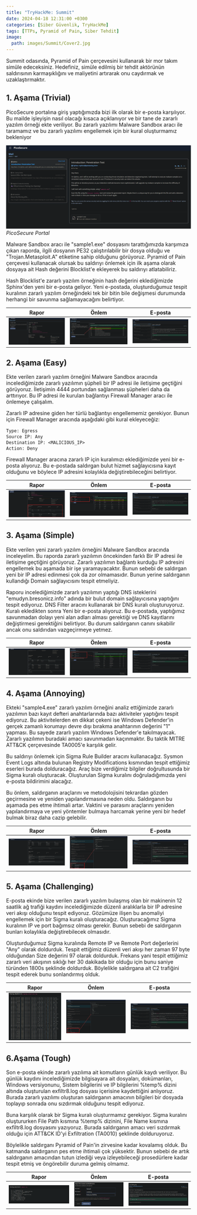 ```yaml
---
title: "TryHackMe: Summit"
date: 2024-04-18 12:31:00 +0300
categories: [Siber Güvenlik, TryHackMe]
tags: [TTPs, Pyramid of Pain, Siber Tehdit]
image:
  path: images/Summit/Cover2.jpg
---
```


Summit odasında, Pyramid of Pain çerçevesini kullanarak bir mor takım simüle edeceksiniz. Hedefiniz, simüle edilmiş bir tehdit aktörünün saldırısının karmaşıklığını ve maliyetini artırarak onu caydırmak ve uzaklaştırmaktır.

## 1. Aşama (Trivial)

PicoSecure portalına giriş yaptığımızda bizi ilk olarak bir e-posta karşılıyor. Bu mailde işleyişin nasıl olacağı kısaca açıklanıyor ve bir tane de zararlı yazılım örneği ekte veriliyor. Bu zararlı yazılımı Malware Sandbox aracı ile taramamız ve bu zararlı yazılımı engellemek için bir kural oluşturmamız bekleniyor

![PicoSecure Portal](images/Summit/1-1.png)
_PicoSecure Portal_

Malware Sandbox aracı ile "sample1.exe" dosyasını tarattığımızda karşımıza çıkan raporda, ilgili dosyanın PE32 çalıştırılabilir bir dosya olduğu ve "Trojan.Metasploit.A" etiketine sahip olduğunu görüyoruz. Pyramid of Pain çerçevesi kullanacak olursak bu saldırıyı önlemek için ilk aşama olarak dosyaya ait Hash değerini Blocklist'e ekleyerek bu saldırıyı atlatabiliriz.

Hash Blocklist'e zararlı yazılım örneğinin hash değerini eklediğimizde Sphinx'den yeni bir e-posta geliyor. Yeni e-postada, oluşturduğumuz tespit kuralının zararlı yazılım örneğindeki tek bir bitin bile değişmesi durumunda herhangi bir savunma sağlamayacağını belirtiyor. 

| Rapor | Önlem | E-posta |
| ------- | ------- | ------- |
| ![Rapor](images/Summit/1-2.png) | ![Önlem](images/Summit/1-3.png) | ![E-posta](images/Summit/1-4.png) |

## 2. Aşama (Easy)

Ekte verilen zararlı yazılım örneğini Malware Sandbox aracında incelediğimizde zararlı yazılımın şüpheli bir IP adresi ile iletişime geçtiğini görüyoruz. İletişimin 4444 portundan sağlanması şüpheleri daha da arttırıyor. Bu IP adresi ile kurulan bağlantıyı Firewall Manager aracı ile önlemeye çalışalım. 

Zararlı IP adresine giden her türlü bağlantıyı engellememiz gerekiyor. Bunun için Firewall Manager aracında aşağıdaki gibi kural ekleyeceğiz:

```
Type: Egress
Source IP: Any
Destination IP: <MALICIOUS_IP>
Action: Deny
```

Firewall Manager aracına zararlı IP için kuralımızı eklediğimizde yeni bir e-posta alıyoruz. Bu e-postada saldırgan bulut hizmet sağlayıcısına kayıt olduğunu ve böylece IP adresini kolaylıkla değiştirebileceğini belirtiyor.

| Rapor | Önlem | E-posta |
| ------- | ------- | ------- |
| ![Rapor](images/Summit/2-1.png) | ![Önlem](images/Summit/2-2.png) | ![E-posta](images/Summit/2-3.png) |

## 3. Aşama (Simple)
Ekte verilen yeni zararlı yazılım örneğini Malware Sandbox aracında inceleyelim. Bu raporda zararlı yazılımın öncekinden farklı Bir IP adresi ile iletişime geçtiğini görüyoruz. Zararlı yazılımın bağlantı kurduğu IP adresini engellemek bu aşamada bir işe yaramayacaktır. Bunun sebebi de saldırgan yeni bir IP adresi edinmesi çok da zor olmamasıdır. Bunun yerine saldırganın kullandığı Domain sağlayıcısını tespit etmeliyiz.

Raporu incelediğimizde zararlı yazılımın yaptığı DNS isteklerini "emudyn.bresonicz.info" adında bir bulut domain sağlayıcısına yaptığını tespit ediyoruz. DNS Filter aracını kullanarak bir DNS kuralı oluşturuyoruz. Kuralı ekledikten sonra Yeni bir e-posta alıyoruz. Bu e-postada, yaptığımız savunmadan dolayı yeni alan adları alması gerektiği ve DNS kayıtlarını değiştirmesi gerektiğini belirtiyor. Bu durum saldırganın canını sıkabilir ancak onu saldırıdan vazgeçirmeye yetmez.

| Rapor | Önlem | E-posta |
| ------- | ------- | ------- |
| ![Rapor](images/Summit/3-1.png) | ![Önlem](images/Summit/3-2.png) | ![E-posta](images/Summit/3-3.png) |

## 4. Aşama (Annoying)
Ekteki "sample4.exe" zararlı yazılım örneğini analiz ettiğimizde zararlı yazılımın bazı kayıt defteri anahtarlarında bazı aktiviteler yaptığını tespit ediyoruz. Bu aktivitelerden en dikkat çekeni ise Windows Defender'in gerçek zamanlı korumayı devre dışı bırakma anahtarının değerini "1" yapması. Bu sayede zararlı yazılım Windows Defender'e takılmayacak. Zararlı yazılımın buradaki amacı savunmadan kaçınmaktır. Bu taktik MITRE ATT&CK çerçevesinde TA0005'e karşılık gelir.

Bu saldırıyı önlemek için Sigma Rule Builder aracını kullanacağız. Sysmon Event Logs altında bulunan Registry Modifications kısmından tespit ettiğimiz eserleri burada dolduracağız. Araç bize verdiğimiz bilgiler doğrultusunda bir Sigma kuralı oluşturacak. Oluşturulan Sigma kuralını doğruladığımızda yeni e-posta bildirimini alacağız.

Bu önlem, saldırganın araçlarını ve metodolojisini tekrardan gözden geçirmesine ve yeniden yapılandırmasına neden oldu. Saldırganın bu aşamada pes etme ihtimali artar. Vaktini ve parasını araçlarını yeniden yapılandırmaya ve yeni yöntemler bulmaya harcamak yerine yeni bir hedef bulmak biraz daha cazip gelebilir. 

| Rapor | Önlem | E-posta |
| ------- | ------- | ------- |
| ![Rapor](images/Summit/4-1.png) | ![Önlem](images/Summit/4-2.png) | ![E-posta](images/Summit/4-3.png) |

## 5. Aşama (Challenging)
E-posta ekinde bize verilen zararlı yazılım bulaşmış olan bir makinenin 12 saatlik ağ trafiği kaydını incelediğimizde düzenli aralıklarla bir IP adresine veri akışı olduğunu tespit ediyoruz. Gözümüze ilişen bu anomaliyi engellemek için bir Sigma kuralı oluşturacağız. Oluşturacağımız Sigma kuralının IP ve port bağımsız olması gerekir. Bunun sebebi de saldırganın bunları kolaylıkla değiştirebilecek olmasıdır.

Oluşturduğumuz Sigma kuralında Remote IP ve Remote Port değerlerini "Any" olarak doldurduk. Tespit ettiğimiz düzenli veri akışı her zaman 97 byte olduğundan Size değerini 97 olarak doldurduk. Frekans yani tespit ettiğimiz zararlı veri akışının sıklığı her 30 dakikada bir olduğu için bunu saniye türünden 1800s şeklinde doldurduk. Böylelikle saldırgana ait C2 trafiğini tespit ederek bunu sonlandırmış olduk.

| Rapor | Önlem | E-posta |
| ------- | ------- | ------- |
| ![Rapor](images/Summit/5-1.png) | ![Önlem](images/Summit/5-2.png) | ![E-posta](images/Summit/5-3.png) |

## 6.Aşama (Tough)
Son e-posta ekinde zararlı yazılıma ait komutların günlük kaydı veriliyor.  Bu günlük kaydını incelediğimizde bilgisayara ait dosyaları, dokümanları, Windows versiyonunu, Sistem bilgilerini ve IP bilgilerini %temp% dizini altında oluşturulan exfiltr8.log dosyası içerisine kaydettiğini anlıyoruz. Burada zararlı yazılımı oluşturan saldırganın amacının bilgileri bir dosyada toplayıp sonrada onu sızdırmak olduğunu tespit ediyoruz.

Buna karşılık olarak bir Sigma kuralı oluşturmamız gerekiyor. Sigma kuralını oluştururken File Path kısmına %temp% dizinini, File Name kısmına exfiltr8.log dosyasını yazıyoruz. Burada saldırganın amacı veri sızdırmak olduğu için ATT&CK ID'yi Exfiltration (TA0010) şeklinde dolduruyoruz.

Böylelikle saldırganı Pyramid of Pain'in zirvesine kadar kovalamış olduk. Bu katmanda saldırganın pes etme ihtimali çok yüksektir. Bunun sebebi de artık saldırganın amacından tutun izlediği veya izleyebileceği prosedürlere kadar tespit etmiş ve öngörebilir duruma gelmiş olmamız. 

| Rapor | Önlem | E-posta |
| ------- | ------- | ------- |
| ![Rapor](images/Summit/6-1.png) | ![Önlem](images/Summit/6-2.png) | ![E-posta](images/Summit/6-3.png) |